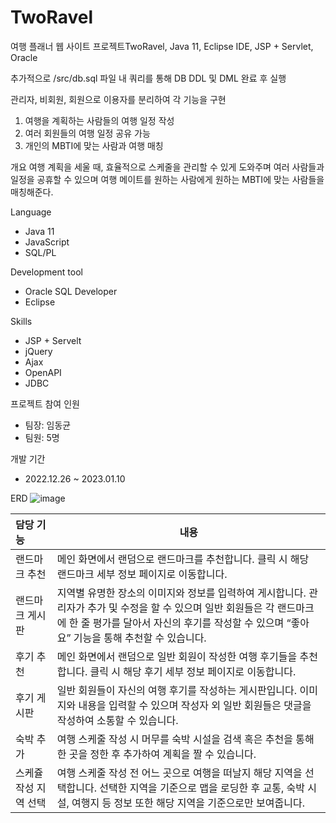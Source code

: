 # TwoRavel
여행 플래너 웹 사이트 프로젝트TwoRavel, Java 11, Eclipse IDE, JSP + Servlet, Oracle

추가적으로 /src/db.sql 파일 내 쿼리를 통해 DB DDL 및 DML 완료 후 실행

관리자, 비회원, 회원으로 이용자를 분리하여 각 기능을 구현

1. 여행을 계획하는 사람들의 여행 일정 작성
2. 여러 회원들의 여행 일정 공유 가능
3. 개인의 MBTI에 맞는 사람과 여행 매칭

개요
여행 계획을 세울 때, 효율적으로 스케줄을 관리할 수 있게 도와주며 여러 사람들과 일정을 공휴할 수 있으며 여행 메이트를 원하는 사람에게 원하는 MBTI에 맞는 사람들을 매칭해준다.

Language
- Java 11
- JavaScript
- SQL/PL
  
Development tool
- Oracle SQL Developer
- Eclipse
 
Skills
- JSP + Servelt
- jQuery
- Ajax
- OpenAPI
- JDBC

프로젝트 참여 인원
- 팀장: 임동균
- 팀원: 5명
 
개발 기간
- 2022.12.26 ~ 2023.01.10

ERD
![image](https://github.com/io030/TwoRavel/assets/114460492/247fbe83-e2fe-47b7-b947-09124f2980af)


|담당 기능|내용|
|:--|---|
|랜드마크 추천|메인 화면에서 랜덤으로 랜드마크를 추천합니다. 클릭 시 해당 랜드마크 세부 정보 페이지로 이동합니다.|
|랜드마크 게시판|지역별 유명한 장소의 이미지와 정보를 입력하여 게시합니다. 관리자가 추가 및 수정을 할 수 있으며 일반 회원들은 각 랜드마크에 한 줄 평가를 달아서 자신의 후기를 작성할 수 있으며 “좋아요” 기능을 통해 추천할 수 있습니다.|
|후기 추천|메인 화면에서 랜덤으로 일반 회원이 작성한 여행 후기들을 추천합니다. 클릭 시 해당 후기 세부 정보 페이지로 이동합니다.|
|후기 게시판|일반 회원들이 자신의 여행 후기를 작성하는 게시판입니다. 이미지와 내용을 입력할 수 있으며 작성자 외 일반 회원들은 댓글을 작성하여 소통할 수 있습니다.|
|숙박 추가 |여행 스케줄 작성 시 머무를 숙박 시설을 검색 혹은 추천을 통해 한 곳을 정한 후 추가하여 계획을 짤 수 있습니다.|
|스케쥴 작성 지역 선택|여행 스케줄 작성 전 어느 곳으로 여행을 떠날지 해당 지역을 선택합니다. 선택한 지역을 기준으로 맵을 로딩한 후 교통, 숙박 시설, 여행지 등 정보 또한 해당 지역을 기준으로만 보여줍니다.|

